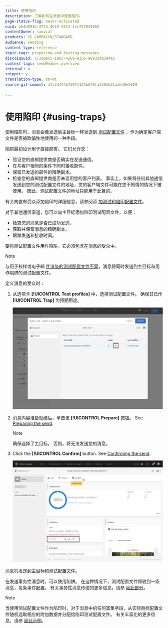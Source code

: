 ```yaml
---
title: 使用陷印
description: 了解如何在消息中使用陷印。
page-status-flag: never-activated
uuid: eb4d893b-3724-4b15-9312-1ec74784368d
contentOwner: sauviat
products: SG_CAMPAIGN/STANDARD
audience: sending
content-type: reference
topic-tags: preparing-and-testing-messages
discoiquuid: 37320ec5-196c-4260-8156-98932da3e4a5
context-tags: seedMember,overview
internal: n
snippet: y
translation-type: tm+mt
source-git-commit: a7c2d444b7d971124b676fa2392b51aab40e5629

---
```



# 使用陷印 {#using-traps}

使用陷阱时，消息会像发送到主目标一样发送到 [测试配置文件](../../audiences/using/managing-test-profiles.md) ，作为确定客户端文件是否被欺骗性地使用的一种手段。

陷阱最初设计用于直接邮寄。 它们允许您：

* 验证您的直邮提供商是否确实在发送通信。
* 在与客户相同的条件下同时接收邮件。
* 保留已发送的邮件的精确副本。
* 检查您的直邮提供商是否未滥用您的客户列表。 事实上，如果将任何其他通信发送到您的测试配置文件的地址，您的客户端文件可能在您不知情的情况下被使用。 因此，测试配置文件的地址只能用于此目的。

有关向直邮受众添加陷印的详细信息，请参阅添 [加测试和陷印配置文件](../../channels/using/defining-the-direct-mail-audience.md#adding-test-and-trap-profiles)。

对于其他通信渠道，您可以向主目标添加陷印测试配置文件，以便：

* 检查您的消息是否已成功发送。
* 获取并保留消息的精确副本。
* 跟踪发送和接收时间。

要将测试配置文件用作陷阱，它必须包含在消息的受众中。

>[!NOTE]
>
>与用于校样或电子邮 [件渲染](../../sending/using/sending-proofs.md)[的测试配置文件不同](../../sending/using/email-rendering.md)，消息将同时发送到主目标和用作陷阱的测试配置文件。

定义消息的受众时：

1. 从选项卡 **[!UICONTROL Test profiles]** 中，选择测试配置文件。 确保其已作 **[!UICONTROL Trap]** 为预期用途。

   ![](assets/trap_select.png)

1. 消息内容准备就绪后，单击该 **[!UICONTROL Prepare]** 按钮。 See [Preparing the send](../../sending/using/preparing-the-send.md).
   >[!NOTE]
   >
   >确保选择了主目标。 否则，将无法发送您的消息。

1. Click the **[!UICONTROL Confirm]** button. See [Confirming the send](../../sending/using/confirming-the-send.md).

   ![](assets/trap_confirm.png)

消息将发送到主目标和测试配置文件。

在发送事务性消息时，可以使用陷阱。 在这种情况下，测试配置文件将收到一条消息，每条事件配置。 有关事务性消息传递的更多信息，请参 [阅此部分](../../channels/using/about-transactional-messaging.md)。

>[!NOTE]
>
>当使用测试配置文件作为陷印时，对于消息中的任何富集字段，从实际目标配置文件随机选取相应的附加数据并分配给陷印测试配置文件。 有关丰富化的更多信息，请参 [阅此示例](../../automating/using/enrichment.md#example--enriching-profile-data-with-data-contained-in-a-file)。
